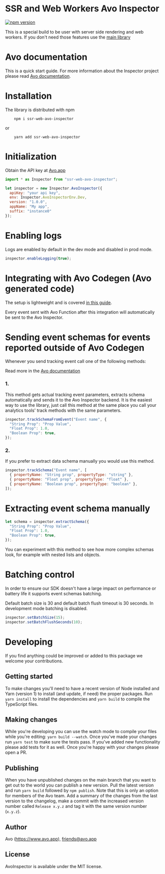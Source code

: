 # SSR and Web Workers Avo Inspector

[![npm version](https://badge.fury.io/js/ssr-web-avo-inspector.svg)](https://badge.fury.io/js/ssr-web-avo-inspector)

This is a special build to be user with server side rendering and web workers. If you don't need those features use the [main library](https://github.com/avohq/js-avo-inspector)

# Avo documentation

This is a quick start guide.
For more information about the Inspector project please read [Avo documentation](https://www.avo.app/docs/implementation/inspector/sdk/web).

# Installation

The library is distributed with npm

```
    npm i ssr-web-avo-inspector
```

or

```
    yarn add ssr-web-avo-inspector
```

# Initialization

Obtain the API key at [Avo.app](https://www.avo.app/welcome)

```javascript
import * as Inspector from "ssr-web-avo-inspector";

let inspector = new Inspector.AvoInspector({
  apiKey: "your api key",
  env: Inspector.AvoInspectorEnv.Dev,
  version: "1.0.0",
  appName: "My app",
  suffix: "instance0"
});
```

# Enabling logs

Logs are enabled by default in the dev mode and disabled in prod mode.

```javascript
inspector.enableLogging(true);
```

# Integrating with Avo Codegen (Avo generated code)

The setup is lightweight and is covered [in this guide](https://www.avo.app/docs/implementation/start-using-inspector-with-avo-functions).

Every event sent with Avo Function after this integration will automatically be sent to the Avo Inspector.

# Sending event schemas for events reported outside of Avo Codegen

Whenever you send tracking event call one of the following methods:

Read more in the [Avo documentation](https://www.avo.app/docs/implementation/devs-101#inspecting-events)

### 1.

This method gets actual tracking event parameters, extracts schema automatically and sends it to the Avo Inspector backend.
It is the easiest way to use the library, just call this method at the same place you call your analytics tools' track methods with the same parameters.

```javascript
inspector.trackSchemaFromEvent("Event name", {
  "String Prop": "Prop Value",
  "Float Prop": 1.0,
  "Boolean Prop": true,
});
```

### 2.

If you prefer to extract data schema manually you would use this method.

```javascript
inspector.trackSchema("Event name", [
  { propertyName: "String prop", propertyType: "string" },
  { propertyName: "Float prop", propertyType: "float" },
  { propertyName: "Boolean prop", propertyType: "boolean" },
]);
```

# Extracting event schema manually

```javascript
let schema = inspector.extractSchema({
  "String Prop": "Prop Value",
  "Float Prop": 1.0,
  "Boolean Prop": true,
});
```

You can experiment with this method to see how more complex schemas look, for example with nested lists and objects.

# Batching control

In order to ensure our SDK doesn't have a large impact on performance or battery life it supports event schemas batching.

Default batch size is 30 and default batch flush timeout is 30 seconds.
In development mode batching is disabled.

```javascript
inspector.setBatchSize(15);
inspector.setBatchFlushSeconds(10);
```

# Developing

If you find anything could be improved or added to this package we welcome your contributions. 

## Getting started

To make changes you'll need to have a recent version of Node installed and Yarn (version 1) to install (and update, if need) the proper packages. Run `yarn install` to install the dependencies and `yarn build` to compile the TypeScript files. 

## Making changes

While you're developing you can use the watch mode to compile your files while you're editing: `yarn build --watch`. Once you've made your changes run `yarn test` to make sure the tests pass. If you've added new functionality please add tests for it as well. Once you're happy with your changes please open a PR.

## Publishing

When you have unpublished changes on the main branch that you want to get out to the world you can publish a new version. Pull the latest version and run `yarn build` followed by `npm publish`. Note that this is only an option for members of the Avo team. Add a summary of the changes from the last version to the changelog, make a commit with the increased version number called `Release x.y.z` and tag it with the same version number (`x.y.z`). 

## Author

Avo (https://www.avo.app), friends@avo.app

## License

AvoInspector is available under the MIT license.